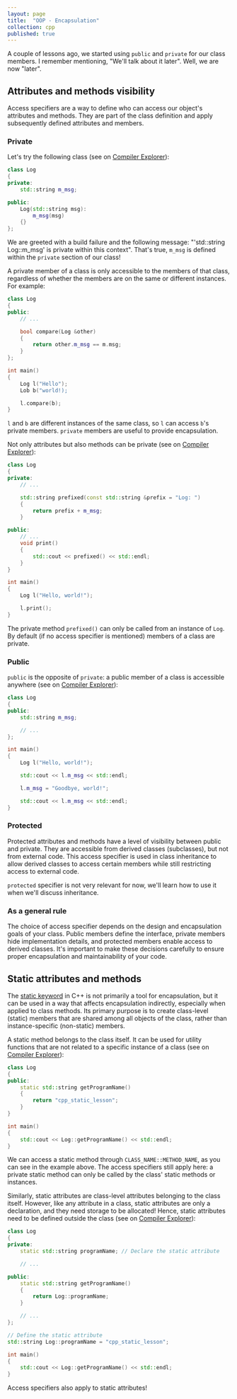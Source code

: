 ```yaml
---
layout: page
title:  "OOP - Encapsulation"
collection: cpp
published: true
---
```


A couple of lessons ago, we started using `public` and `private` for our class members. I remember mentioning, "We'll talk about it later". Well, we are now "later".

## Attributes and methods visibility

Access specifiers are a way to define who can access our object's attributes and methods. They are part of the class definition and apply subsequently defined attributes and members.

### Private

Let's try the following class (see on [Compiler Explorer][ce_private_access]):
```cpp
class Log
{
private:
    std::string m_msg;

public:
    Log(std::string msg):
        m_msg(msg)
    {}
};
```

We are greeted with a build failure and the following message: "'std::string Log::m_msg' is private within this context". That's true, `m_msg` is defined within the `private` section of our class!

A private member of a class is only accessible to the members of that class, regardless of whether the members are on the same or different instances. For example:

```cpp
class Log
{
public:
    // ...

    bool compare(Log &other)
    {
        return other.m_msg == m.msg;
    }
};

int main()
{
    Log l("Hello");
    Lob b("world!);

    l.compare(b);
}
```

`l` and `b` are different instances of the same class, so `l` can access `b`'s private members. `private` members are useful to provide encapsulation.

Not only attributes but also methods can be private (see on [Compiler Explorer][ce_pv_method]):
```cpp
class Log
{
private:
    // ...

    std::string prefixed(const std::string &prefix = "Log: ")
    {
        return prefix + m_msg;
    }

public:
    // ...
    void print()
    {
        std::cout << prefixed() << std::endl;
    }
}

int main()
{
    Log l("Hello, world!");

    l.print();
}
```

The private method `prefixed()` can only be called from an instance of `Log`. By default (if no access specifier is mentioned) members of a class are private.

### Public

`public` is the opposite of `private`: a public member of a class is accessible anywhere (see on [Compiler Explorer][ce_public]):
```cpp
class Log
{
public:
    std::string m_msg;

    // ...
};

int main()
{
    Log l("Hello, world!");

    std::cout << l.m_msg << std::endl;

    l.m_msg = "Goodbye, world!";

    std::cout << l.m_msg << std::endl;
}
```

### Protected

Protected attributes and methods have a level of visibility between public and private. They are accessible from derived classes (subclasses), but not from external code. This access specifier is used in class inheritance to allow derived classes to access certain members while still restricting access to external code.

`protected` specifier is not very relevant for now, we'll learn how to use it when we'll discuss inheritance.

### As a general rule

The choice of access specifier depends on the design and encapsulation goals of your class. Public members define the interface, private members hide implementation details, and protected members enable access to derived classes. It's important to make these decisions carefully to ensure proper encapsulation and maintainability of your code.

## Static attributes and methods

The [static keyword][static_cppref] in C++ is not primarily a tool for encapsulation, but it can be used in a way that affects encapsulation indirectly, especially when applied to class methods. Its primary purpose is to create class-level (static) members that are shared among all objects of the class, rather than instance-specific (non-static) members.

A static method belongs to the class itself. It can be used for utility functions that are not related to a specific instance of a class (see on [Compiler Explorer][ce_static_method]):
```cpp
class Log
{
public:
    static std::string getProgramName()
    {
        return "cpp_static_lesson";
    }
}

int main()
{
    std::cout << Log::getProgramName() << std::endl;
}
```

We can access a static method through `CLASS_NAME::METHOD_NAME`, as you can see in the example above. The access specifiers still apply here: a private static method can only be called by the class' static methods or instances.

Similarly, static attributes are class-level attributes belonging to the class itself. However, like any attribute in a class, static attributes are only a declaration, and they need storage to be allocated! Hence, static attributes need to be defined outside the class (see on [Compiler Explorer][ce_static_attr]):
```cpp
class Log
{
private:
    static std::string programName; // Declare the static attribute

    // ...

public:
    static std::string getProgramName()
    {
        return Log::programName;
    }

    // ...
};

// Define the static attribute
std::string Log::programName = "cpp_static_lesson";

int main()
{
    std::cout << Log::getProgramName() << std::endl;
}
```

Access specifiers also apply to static attributes!

[static_cppref]: https://en.cppreference.com/w/cpp/language/static

[ce_private_access]: https://godbolt.org/#g:!((g:!((g:!((h:codeEditor,i:(filename:'1',fontScale:14,fontUsePx:'0',j:1,lang:c%2B%2B,selection:(endColumn:22,endLineNumber:19,positionColumn:22,positionLineNumber:19,selectionStartColumn:22,selectionStartLineNumber:19,startColumn:22,startLineNumber:19),source:'%23include+%3Ciostream%3E+//+For+std::cout,+std::endl,+...%0A%23include+%3Cstring.h%3E+//+For+strdup%0A%0Aclass+Log%0A%7B%0Aprivate:%0A++++std::string+m_msg%3B%0A%0Apublic:%0A++++Log(std::string+msg):%0A++++++++m_msg(msg)%0A++++%7B%7D%0A%7D%3B%0A%0Aint+main()%0A%7B%0A++++Log+l(%22Hello,+world!!%22)%3B%0A%0A++++std::cout+%3C%3C+l.m_msg+%3C%3C+std::endl%3B%0A%7D'),l:'5',n:'0',o:'C%2B%2B+source+%231',t:'0')),k:59.6078431372549,l:'4',n:'0',o:'',s:0,t:'0'),(g:!((h:executor,i:(argsPanelShown:'1',compilationPanelShown:'0',compiler:g132,compilerName:'',compilerOutShown:'0',execArgs:'',execStdin:'',fontScale:14,fontUsePx:'0',j:1,lang:c%2B%2B,libs:!(),options:'-O0+-Wall+-Wextra',overrides:!(),source:1,stdinPanelShown:'1',tree:0,wrap:'1'),l:'5',n:'0',o:'Executor+x86-64+gcc+13.2+(C%2B%2B,+Editor+%231)',t:'0')),k:40.3921568627451,l:'4',n:'0',o:'',s:0,t:'0')),l:'2',n:'0',o:'',t:'0')),version:4
[ce_pv_method]: https://godbolt.org/#g:!((g:!((g:!((h:codeEditor,i:(filename:'1',fontScale:14,fontUsePx:'0',j:1,lang:c%2B%2B,selection:(endColumn:2,endLineNumber:30,positionColumn:2,positionLineNumber:30,selectionStartColumn:2,selectionStartLineNumber:30,startColumn:2,startLineNumber:30),source:'%23include+%3Ciostream%3E+//+For+std::cout,+std::endl,+...%0A%23include+%3Cstring.h%3E+//+For+strdup%0A%0Aclass+Log%0A%7B%0Aprivate:%0A++++std::string+m_msg%3B%0A%0A++++std::string+prefixed(const+std::string+%26prefix+%3D+%22Log:+%22)%0A++++%7B%0A++++++++return+prefix+%2B+m_msg%3B%0A++++%7D%0A%0Apublic:%0A++++Log(std::string+msg):%0A++++++++m_msg(msg)%0A++++%7B%7D%0A%0A++++void+print()%0A++++%7B%0A++++++++std::cout+%3C%3C+prefixed()+%3C%3C+std::endl%3B%0A++++%7D%0A%7D%3B%0A%0Aint+main()%0A%7B%0A++++Log+l(%22Hello,+world!!%22)%3B%0A%0A++++l.print()%3B%0A%7D'),l:'5',n:'0',o:'C%2B%2B+source+%231',t:'0')),k:54.352941176470594,l:'4',n:'0',o:'',s:0,t:'0'),(g:!((h:executor,i:(argsPanelShown:'1',compilationPanelShown:'0',compiler:g132,compilerName:'',compilerOutShown:'0',execArgs:'',execStdin:'',fontScale:14,fontUsePx:'0',j:1,lang:c%2B%2B,libs:!(),options:'-O0+-Wall+-Wextra',overrides:!(),source:1,stdinPanelShown:'1',tree:0,wrap:'1'),l:'5',n:'0',o:'Executor+x86-64+gcc+13.2+(C%2B%2B,+Editor+%231)',t:'0')),k:45.647058823529406,l:'4',n:'0',o:'',s:0,t:'0')),l:'2',n:'0',o:'',t:'0')),version:4
[ce_public]: https://godbolt.org/#g:!((g:!((g:!((h:codeEditor,i:(filename:'1',fontScale:14,fontUsePx:'0',j:1,lang:c%2B%2B,selection:(endColumn:26,endLineNumber:9,positionColumn:26,positionLineNumber:9,selectionStartColumn:26,selectionStartLineNumber:9,startColumn:26,startLineNumber:9),source:'%23include+%3Ciostream%3E+//+For+std::cout,+std::endl,+...%0A%23include+%3Cstring%3E+++//+For+std::string%0A%0Aclass+Log%0A%7B%0Apublic:%0A++++std::string+m_msg%3B%0A%0A++++Log(std::string+msg):%0A++++++++m_msg(msg)%0A++++%7B%7D%0A%7D%3B%0A%0Aint+main()%0A%7B%0A++++Log+l(%22Hello,+world!!%22)%3B%0A%0A++++std::cout+%3C%3C+l.m_msg+%3C%3C+std::endl%3B%0A%0A++++l.m_msg+%3D+%22Goodbye,+world!!%22%3B%0A%0A++++std::cout+%3C%3C+l.m_msg+%3C%3C+std::endl%3B%0A%7D'),l:'5',n:'0',o:'C%2B%2B+source+%231',t:'0')),k:54.352941176470594,l:'4',n:'0',o:'',s:0,t:'0'),(g:!((h:executor,i:(argsPanelShown:'1',compilationPanelShown:'0',compiler:g132,compilerName:'',compilerOutShown:'0',execArgs:'',execStdin:'',fontScale:14,fontUsePx:'0',j:1,lang:c%2B%2B,libs:!(),options:'-O0+-Wall+-Wextra',overrides:!(),source:1,stdinPanelShown:'1',tree:0,wrap:'1'),l:'5',n:'0',o:'Executor+x86-64+gcc+13.2+(C%2B%2B,+Editor+%231)',t:'0')),k:45.647058823529406,l:'4',n:'0',o:'',s:0,t:'0')),l:'2',n:'0',o:'',t:'0')),version:4
[ce_static_method]: https://godbolt.org/#g:!((g:!((g:!((h:codeEditor,i:(filename:'1',fontScale:14,fontUsePx:'0',j:1,lang:c%2B%2B,selection:(endColumn:2,endLineNumber:22,positionColumn:2,positionLineNumber:22,selectionStartColumn:2,selectionStartLineNumber:22,startColumn:2,startLineNumber:22),source:'%23include+%3Ciostream%3E+//+For+std::cout,+std::endl,+...%0A%0Aclass+Log%0A%7B%0Aprivate:%0A++++std::string+m_msg%3B%0A%0Apublic:%0A++++static+std::string+getProgramName()%0A++++%7B%0A++++++++return+%22cpp_static_lesson%22%3B%0A++++%7D%0A%0A++++Log(std::string+msg):%0A++++++++m_msg(msg)%0A++++%7B%7D%0A%7D%3B%0A%0Aint+main()%0A%7B%0A++++std::cout+%3C%3C+Log::getProgramName()+%3C%3C+std::endl%3B%0A%7D'),l:'5',n:'0',o:'C%2B%2B+source+%231',t:'0')),k:54.352941176470594,l:'4',n:'0',o:'',s:0,t:'0'),(g:!((h:executor,i:(argsPanelShown:'1',compilationPanelShown:'0',compiler:g132,compilerName:'',compilerOutShown:'0',execArgs:'',execStdin:'',fontScale:14,fontUsePx:'0',j:1,lang:c%2B%2B,libs:!(),options:'-O0+-Wall+-Wextra',overrides:!(),source:1,stdinPanelShown:'1',tree:0,wrap:'1'),l:'5',n:'0',o:'Executor+x86-64+gcc+13.2+(C%2B%2B,+Editor+%231)',t:'0')),k:45.647058823529406,l:'4',n:'0',o:'',s:0,t:'0')),l:'2',n:'0',o:'',t:'0')),version:4
[ce_static_attr]: https://godbolt.org/#g:!((g:!((g:!((h:codeEditor,i:(filename:'1',fontScale:14,fontUsePx:'0',j:1,lang:c%2B%2B,selection:(endColumn:2,endLineNumber:26,positionColumn:1,positionLineNumber:4,selectionStartColumn:2,selectionStartLineNumber:26,startColumn:1,startLineNumber:4),source:'%23include+%3Ciostream%3E+//+For+std::cout,+std::endl,+...%0A%23include+%3Cstring%3E+++//+For+std::string%0A%0Aclass+Log%0A%7B%0Aprivate:%0A++++static+std::string+programName%3B%0A++++std::string+m_msg%3B%0A%0Apublic:%0A++++static+std::string+getProgramName()%0A++++%7B%0A++++++++return+Log::programName%3B%0A++++%7D%0A%0A++++Log(std::string+msg):%0A++++++++m_msg(msg)%0A++++%7B%7D%0A%7D%3B%0A%0Astd::string+Log::programName+%3D+%22cpp_static_lesson%22%3B%0A%0Aint+main()%0A%7B%0A++++std::cout+%3C%3C+Log::getProgramName()+%3C%3C+std::endl%3B%0A%7D'),l:'5',n:'0',o:'C%2B%2B+source+%231',t:'0')),k:54.352941176470594,l:'4',n:'0',o:'',s:0,t:'0'),(g:!((h:executor,i:(argsPanelShown:'1',compilationPanelShown:'0',compiler:g132,compilerName:'',compilerOutShown:'0',execArgs:'',execStdin:'',fontScale:14,fontUsePx:'0',j:1,lang:c%2B%2B,libs:!(),options:'-O0+-Wall+-Wextra',overrides:!(),source:1,stdinPanelShown:'1',tree:0,wrap:'1'),l:'5',n:'0',o:'Executor+x86-64+gcc+13.2+(C%2B%2B,+Editor+%231)',t:'0')),k:45.647058823529406,l:'4',n:'0',o:'',s:0,t:'0')),l:'2',n:'0',o:'',t:'0')),version:4
